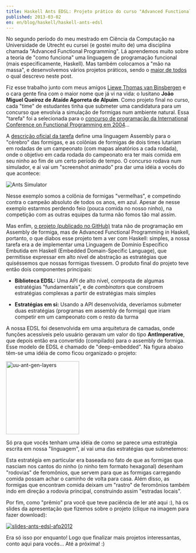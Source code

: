 ```yaml
---
title: Haskell Ants EDSL: Projeto prático do curso "Advanced Functional Programming"
published: 2013-03-02
en: en/blog/haskell/haskell-ants-edsl
---
```


No segundo período do meu mestrado em Ciência da Computação na Universidade de Utrecht
eu cursei (e gostei muito de) uma disciplina chamada "Advanced Functional Programming".
Lá aprendemos muito sobre a teoria de "como funciona" uma linguagem de programação funcional (mais especificamente, Haskell).
Mas também colocamos a "mão na massa", e desenvolvemos vários projetos práticos, sendo o [maior de todos][1] o qual descrevo neste post.

Fiz esse trabalho junto com meus amigos [Liewe Thomas van Binsbergen][2] e o cara gente fina com o maior nome que já vi na vida:
o lusitano **João Miguel Queiroz de Ataíde Agorreta de Alpuim**.
Como projeto final no curso,
cada "time" de estudantes tinha que submeter uma candidatura para um concurso que envolvia a simulação de formigas num ambiente natural.
Essa "tarefa" foi a selecionada para o
[concurso de programação da International Conference on Functional Programming em 2004][3]...

<!--more-->

A [descrição oficial da tarefa][4] define uma linguagem Assembly para o "cérebro" das formigas,
e as colônias de formigas de dois times lutariam em rodadas de um campeonato (com mapas aleatórios a cada rodada),
onde o objetivo em cada rodada do campeonato era ter mais comida em seu ninho ao fim de um certo período de tempo.
O concurso rodava num simulador, e aí vai um "screenshot animado" pra dar uma idéia a vocês do que acontece:

![Ants Simulator](/files/imgs/2013-03_ants-edsl-animation.gif)

Nesse exemplo somos a colônia de formigas "vermelhas", e competindo contra o campeão absoluto de todos os anos, em azul.
Apesar de nesse exemplo estarmos perdendo feio (pouca comida no nosso ninho), na competição com as outras equipes da turma não fomos tão mal assim.

Mas enfim, [o projeto (publicado no GitHub)][5] trata não de programação em Assembly de formiga,
mas de Advanced Functional Programming in Haskell, portanto, o que diabos esse projeto tem a ver com Haskell:
simples, a nossa tarefa era a de implementar uma Linguagem de Domínio Específico Embutida em Haskell (Embedded Domain-Specific Language),
que permitisse expressar em alto nível de abstração as estratégias que quiséssemos que nossas formigas tivessem.
O produto final do projeto teve então dois componentes principais:

  * **Biblioteca EDSL:** Uma API de alto nível, composta de algumas estratégias "fundamentais",
    e de _combinators_ que constroem estratégias complexas a partir de estratégias mais simples

  * **Estratégias em si:** Usando a API desenvolvida, deveríamos submeter duas estratégias (programas em assembly de formiga)
    que iriam competir em um campeonato com o resto da turma

A nossa EDSL foi desenvolvida em uma arquitetura de camadas,
onde funções acessíveis pelo usuário geravam um valor do tipo **AntImperative**, que depois então era convertido (compilado) para o assembly de formiga.
Esse modelo de EDSL é chamado de "deep-embedded".
Na figura abaixo têm-se uma idéia de como ficou organizado o projeto:

<div id="imgdiv-layers"><style type="text/css" scoped> #imgdiv-layers img { width:200px };</style>

 ![uu-ant-gen-layers](/files/imgs/2013-03_uu-ant-gen-layers.png)

</div>

Só pra que vocês tenham uma idéia de como se parece uma estratégia escrita em nossa "linguagem", aí vai uma das estratégias que submetemos:

<script src="http://gist-it.sudarmuthu.com/github/joaopizani/haskell-ants-edsl-afp2012/blob/master/uu-ant-gen/Game/UUAntGen/Frontend/AntStrategies.hs?slice=158:185&footer=no"></script>

Esta estratégia em particular era baseada no fato de que as formigas que nasciam nos cantos do ninho (o ninho tem formato hexagonal)
desenham "rodovias" de feromônios, que servem para que as formigas carregando comida possam achar o caminho de volta para casa.
Além disso, as formigas que encontram comida deixam um "rastro" de feromônios também indo em direção a rodovia principal,
construindo assim "estradas locais".

Por fim, como "prêmio" pra você que teve paciência de ler até aqui :),
há os slides da apresentação que fizemos sobre o projeto (clique na imagem para fazer download):

[![slides-ants-edsl-afp2012](/files/imgs/2013-03_slides-ants-edsl-afp2012.png)](/files/other/2013-03_presentation-ants-edsl-afp2012.pdf)

Era só isso por enquanto!
Logo que finalizar mais projetos interessantas, conto aqui para vocês...
Até a próxima! :)

[1]: <https://github.com/joaopizani/haskell-ants-edsl-afp2012>
[2]: <http://www.linkedin.com/pub/liewe-thomas-van-binsbergen/3a/587/659>
[3]: <https://alliance.seas.upenn.edu/~plclub/cgi-bin/contest/index.php>
[4]: </files/other/2013-03_icfp-contest-2004-rules.pdf>
[5]: <https://github.com/joaopizani/haskell-ants-edsl-afp2012>
